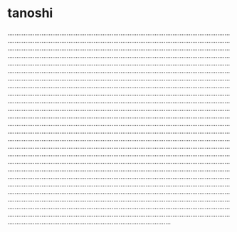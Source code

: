 # tanoshi

.......................................................................................................................................................................................................................................................................................................................................................................................................................................................................................................................................................................................................................................................................................................................................................................................................................................................................................................................................................................................................................................................................................................................................................................................................................................................................................................................................................................................................................................................................................................................................................................................................................................................................................................................................................................................................................................................................................................................................................................................................................................................................................................................................................................................................................................................................................................................................................................................................................................................................................................................................................................................................................................................................................................................................................................................................................................................................................................................................................................................................................................................................................................................................................................................................................................................................................................................